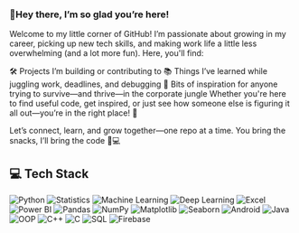 ### 🌸Hey there, I’m so glad you’re here!
Welcome to my little corner of GitHub!
I’m passionate about growing in my career, picking up new tech skills, and making work life a little less overwhelming (and a lot more fun). Here, you'll find:

🛠️ Projects I’m building or contributing to
📚 Things I’ve learned while juggling work, deadlines, and debugging
🌱 Bits of inspiration for anyone trying to survive—and thrive—in the corporate jungle
Whether you're here to find useful code, get inspired, or just see how someone else is figuring it all out—you’re in the right place! 🫶

Let’s connect, learn, and grow together—one repo at a time.
You bring the snacks, I’ll bring the code 🍪💻


## 💻 Tech Stack

![Python](https://img.shields.io/badge/Python-3776AB.svg?style=for-the-badge&logo=python&logoColor=white)
![Statistics](https://img.shields.io/badge/Statistics-%23326CE5.svg?style=for-the-badge)
![Machine Learning](https://img.shields.io/badge/Machine%20Learning-FF6F00.svg?style=for-the-badge&logo=scikit-learn&logoColor=white)
![Deep Learning](https://img.shields.io/badge/Deep%20Learning-8E44AD.svg?style=for-the-badge)
![Excel](https://img.shields.io/badge/Excel-217346.svg?style=for-the-badge&logo=microsoft-excel&logoColor=white)
![Power BI](https://img.shields.io/badge/Power%20BI-F2C811?style=for-the-badge&logo=powerbi&logoColor=black)
![Pandas](https://img.shields.io/badge/Pandas-150458.svg?style=for-the-badge&logo=pandas&logoColor=white)
![NumPy](https://img.shields.io/badge/Numpy-013243.svg?style=for-the-badge&logo=numpy&logoColor=white)
![Matplotlib](https://img.shields.io/badge/Matplotlib-11557C.svg?style=for-the-badge&logo=matplotlib&logoColor=white)
![Seaborn](https://img.shields.io/badge/Seaborn-5A9BD5.svg?style=for-the-badge)
![Android](https://img.shields.io/badge/Android-3DDC84.svg?style=for-the-badge&logo=android&logoColor=white)
![Java](https://img.shields.io/badge/Java-ED8B00.svg?style=for-the-badge&logo=openjdk&logoColor=white)
![OOP](https://img.shields.io/badge/OOP-7A86B8.svg?style=for-the-badge)
![C++](https://img.shields.io/badge/C++-00599C.svg?style=for-the-badge&logo=c%2B%2B&logoColor=white)
![C](https://img.shields.io/badge/C-00599C.svg?style=for-the-badge&logo=c&logoColor=white)
![SQL](https://img.shields.io/badge/SQL-4479A1.svg?style=for-the-badge&logo=postgresql&logoColor=white)
![Firebase](https://img.shields.io/badge/Firebase-FFCA28.svg?style=for-the-badge&logo=firebase&logoColor=black)
